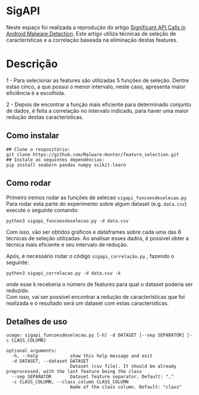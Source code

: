 # SigAPI

Neste espaço foi realizada a reprodução do artigo [Significant API Calls in Android Malware Detection](https://ksiresearch.org/seke/seke20paper/paper143.pdf).
Este artigo utiliza técnicas de seleção de características e a correlação baseada na eliminação destas features.

# Descrição
1 - Para selecionar as features são utilizadas 5 funções de seleção. Dentre estas cinco, a que possui o menor intervalo, neste caso, apresenta maior eficiência é a escolhida.

2 - Depois de encontrar a função mais eficiente para determinado conjunto de dados, é feita a correlação no intervalo indicado, para haver uma maior redução destas características.

## Como instalar

```
## Clone o respositório:
git clone https://github.com/Malware-Hunter/feature_selection.git
## Instale as seguintes dependências:
pip install seaborn pandas numpy scikit-learn
```

## Como rodar

Primeiro iremos rodar as funções de selecao `sigapi_funcoesdeselecao.py`
Para rodar esta parte do experimento sobre algum dataset (e.g. `data.csv`) execute o seguinte comando:

```
python3 sigapi_funcoesdeselecao.py -d data.csv
``` 
         
Com isso, vão ser obtidos gráficos e dataframes sobre cada uma das 6 técnicas de seleção utilizadas.
Ao analisar esses dados, é possivel obter a técnica mais eficiente e seu intervalo de redução.

Após, é necessário rodar o código `sigapi_correlação.py` , fazendo o seguinte:

```
python3 sigapi_correlacao.py -d data.csv -k 
``` 
onde esse k receberia o número de features para qual o dataset poderia ser reduzido.           
Com isso, vai ser possível encontrar a redução de características que foi realizada e o resultado será um dataset com estas características.
  
## Detalhes de uso

```
usage: sigapi_funcoesdeselecao.py [-h] -d DATASET [--sep SEPARATOR] [-c CLASS_COLUMN]

optional arguments:
  -h, --help            show this help message and exit
  -d DATASET, --dataset DATASET
                        Dataset (csv file). It should be already preprocessed, with the last feature being the class
  --sep SEPARATOR       Dataset feature separator. Default: ","
  -c CLASS_COLUMN, --class_column CLASS_COLUMN
                        Name of the class column. Default: "class"
```
